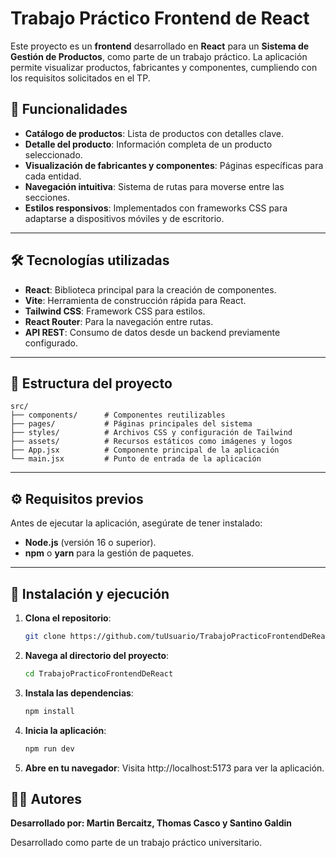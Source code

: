 # Trabajo Práctico Frontend de React

Este proyecto es un **frontend** desarrollado en **React** para un **Sistema de Gestión de Productos**, como parte de un trabajo práctico. La aplicación permite visualizar productos, fabricantes y componentes, cumpliendo con los requisitos solicitados en el TP.

## 🚀 Funcionalidades

- **Catálogo de productos**: Lista de productos con detalles clave.
- **Detalle del producto**: Información completa de un producto seleccionado.
- **Visualización de fabricantes y componentes**: Páginas específicas para cada entidad.
- **Navegación intuitiva**: Sistema de rutas para moverse entre las secciones.
- **Estilos responsivos**: Implementados con frameworks CSS para adaptarse a dispositivos móviles y de escritorio.

---

## 🛠️ Tecnologías utilizadas

- **React**: Biblioteca principal para la creación de componentes.
- **Vite**: Herramienta de construcción rápida para React.
- **Tailwind CSS**: Framework CSS para estilos.
- **React Router**: Para la navegación entre rutas.
- **API REST**: Consumo de datos desde un backend previamente configurado.

---

## 📂 Estructura del proyecto

```plaintext
src/
├── components/      # Componentes reutilizables
├── pages/           # Páginas principales del sistema
├── styles/          # Archivos CSS y configuración de Tailwind
├── assets/          # Recursos estáticos como imágenes y logos
├── App.jsx          # Componente principal de la aplicación
└── main.jsx         # Punto de entrada de la aplicación
```
---

## ⚙️ Requisitos previos

Antes de ejecutar la aplicación, asegúrate de tener instalado:

- **Node.js** (versión 16 o superior).
- **npm** o **yarn** para la gestión de paquetes.

---

## 🔧 Instalación y ejecución

1. **Clona el repositorio**:
   ```bash
   git clone https://github.com/tuUsuario/TrabajoPracticoFrontendDeReact.git

2. **Navega al directorio del proyecto**:

    ```bash
    cd TrabajoPracticoFrontendDeReact

3. **Instala las dependencias**:
    ```bash
    npm install

4. **Inicia la aplicación**:
    ```bash
    npm run dev

5. **Abre en tu navegador**:
    Visita http://localhost:5173 para ver la aplicación.


## 🧑‍💻 Autores
**Desarrollado por: Martin Bercaitz, Thomas Casco y Santino Galdin**

Desarrollado como parte de un trabajo práctico universitario.